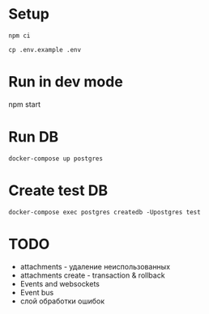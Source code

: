 # Setup

`npm ci`

`cp .env.example .env`

# Run in dev mode

npm start

# Run DB

`docker-compose up postgres`

# Create test DB

`docker-compose exec postgres createdb -Upostgres test`

# TODO

* attachments - удаление неиспользованных
* attachments create - transaction & rollback
* Events and websockets
* Event bus
* слой обработки ошибок